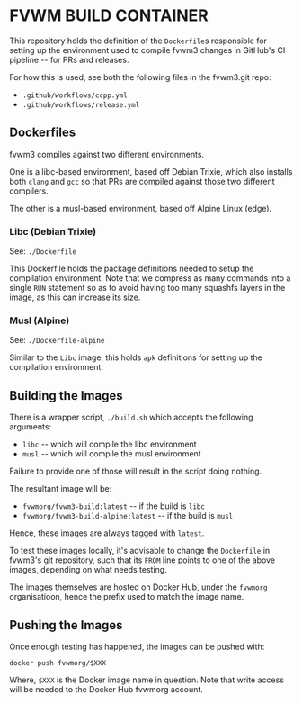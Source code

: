 # FVWM BUILD CONTAINER

This repository holds the definition of the `Dockerfile`s responsible for
setting up the environment used to compile fvwm3 changes in GitHub's CI
pipeline -- for PRs and releases.

For how this is used, see both the following files in the fvwm3.git repo:

* `.github/workflows/ccpp.yml`
* `.github/workflows/release.yml`

## Dockerfiles

fvwm3 compiles against two different environments.

One is a libc-based environment, based off Debian Trixie, which also installs
both `clang` and `gcc` so that PRs are compiled against those two different
compilers.

The other is a musl-based environment, based off Alpine Linux (edge).

### Libc (Debian Trixie)

See: `./Dockerfile`

This Dockerfile holds the package definitions needed to setup the compilation
environment.  Note that we compress as many commands into a single `RUN`
statement so as to avoid having too many squashfs layers in the image, as this
can increase its size.

### Musl (Alpine)

See: `./Dockerfile-alpine`

Similar to the `Libc` image, this holds `apk` definitions for setting up the
compilation environment.

## Building the Images

There is a wrapper script, `./build.sh` which accepts the following arguments:

* `libc` -- which will compile the libc environment
* `musl` -- which will compile the musl environment

Failure to provide one of those will result in the script doing nothing.

The resultant image will be:

* `fvwmorg/fvwm3-build:latest` -- if the build is `libc`
* `fvwmorg/fvwm3-build-alpine:latest` -- if the build is `musl`

Hence, these images are always tagged with `latest`.

To test these images locally, it's advisable to change the `Dockerfile` in
fvwm3's git repository, such that its `FROM` line points to one of the above
images, depending on what needs testing.

The images themselves are hosted on Docker Hub, under the `fvwmorg`
organisatioon, hence the prefix used to match the image name.

## Pushing the Images

Once enough testing has happened, the images can be pushed with:

```
docker push fvwmorg/$XXX
```

Where, `$XXX` is the Docker image name in question.  Note that write access
will be needed to the Docker Hub fvwmorg account.
